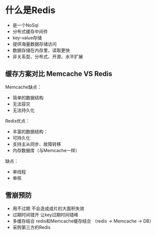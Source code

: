 # 什么是Redis
-  是一个NoSql
- 分布式缓存中间件
- key-value存储
- 提供海量数据存储访问
- 数据存储在内存里，读取更快
- 非关系型、分布式、开源、水平扩展

## 缓存方案对比 Memcache VS Redis

Memcache缺点：
- 简单的数据结构
- 无法容灾
- 无法持久化

Redis优点：
- 丰富的数据结构：
- 可持久化
- 支持主从同步、故障转移
- 内存数据库（与Memcache一样）

缺点：
- 单线程
- 单核


## 雪崩预防
- 用不过期 不会造成成片的大面积失效
- 过期时间错开 让key过期时间错峰
- 多缓存结合 redis和Memcache缓存结合 （redis -> Memcache -> DB）
- 采购第三方的Redis